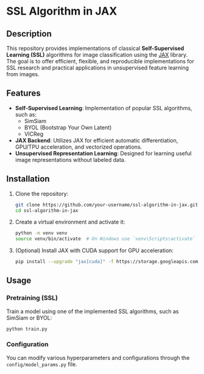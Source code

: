 
# SSL Algorithm in JAX

## Description
This repository provides implementations of classical **Self-Supervised Learning (SSL)** algorithms for image classification using the [JAX](https://github.com/google/jax) library. The goal is to offer efficient, flexible, and reproducible implementations for SSL research and practical applications in unsupervised feature learning from images.

## Features
- **Self-Supervised Learning**: Implementation of popular SSL algorithms, such as:
  - SimSiam
  - BYOL (Bootstrap Your Own Latent)
  - VICReg
- **JAX Backend**: Utilizes JAX for efficient automatic differentiation, GPU/TPU acceleration, and vectorized operations.
- **Unsupervised Representation Learning**: Designed for learning useful image representations without labeled data.

## Installation

1. Clone the repository:
   ```bash
   git clone https://github.com/your-username/ssl-algorithm-in-jax.git
   cd ssl-algorithm-in-jax
   ```

2. Create a virtual environment and activate it:
   ```bash
   python -m venv venv
   source venv/bin/activate  # On Windows use `venv\Scripts\activate`
   ```

3. (Optional) Install JAX with CUDA support for GPU acceleration:
   ```bash
   pip install --upgrade "jax[cuda]" -f https://storage.googleapis.com/jax-releases/jax_cuda_releases.html
   ```

## Usage

### Pretraining (SSL)

Train a model using one of the implemented SSL algorithms, such as SimSiam or BYOL:
```bash
python train.py 
```

### Configuration

You can modify various hyperparameters and configurations through the `config/model_params.py` file.

